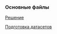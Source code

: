 ### Основные файлы
<a href="https://github.com/RomanMatiiv/Competitions/blob/master/Finunichamp2018/2/First_try.ipynb"> Решение </a><br>

<a href="https://github.com/RomanMatiiv/Competitions/blob/master/Finunichamp2018/2/Обработка_данных_создание_датафрейма.ipynb"> Подготовка датасетов </a>
